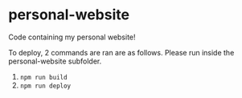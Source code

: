 # personal-website
Code containing my personal website!

To deploy, 2 commands are ran are as follows. Please run inside the personal-website subfolder.
1. `npm run build`
2. `npm run deploy`